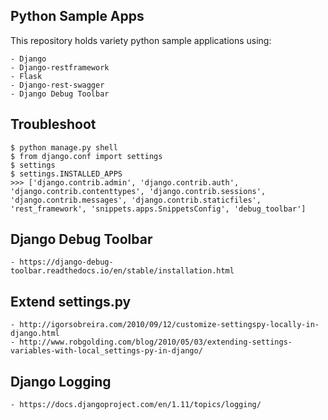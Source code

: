 ## Python Sample Apps

This repository holds variety python sample applications using:

    - Django
    - Django-restframework
    - Flask
    - Django-rest-swagger
    - Django Debug Toolbar


Troubleshoot
-----

    $ python manage.py shell
    $ from django.conf import settings
    $ settings
    $ settings.INSTALLED_APPS
    >>> ['django.contrib.admin', 'django.contrib.auth', 'django.contrib.contenttypes', 'django.contrib.sessions', 'django.contrib.messages', 'django.contrib.staticfiles', 'rest_framework', 'snippets.apps.SnippetsConfig', 'debug_toolbar']


Django Debug Toolbar
-----

    - https://django-debug-toolbar.readthedocs.io/en/stable/installation.html


Extend settings.py
------

    - http://igorsobreira.com/2010/09/12/customize-settingspy-locally-in-django.html
    - http://www.robgolding.com/blog/2010/05/03/extending-settings-variables-with-local_settings-py-in-django/

Django Logging
-------

    - https://docs.djangoproject.com/en/1.11/topics/logging/




